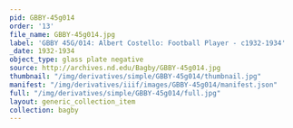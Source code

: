 ```yaml
---
pid: GBBY-45g014
order: '13'
file_name: GBBY-45g014.jpg
label: 'GBBY 45G/014: Albert Costello: Football Player - c1932-1934'
_date: 1932-1934
object_type: glass plate negative
source: http://archives.nd.edu/Bagby/GBBY-45g014.jpg
thumbnail: "/img/derivatives/simple/GBBY-45g014/thumbnail.jpg"
manifest: "/img/derivatives/iiif/images/GBBY-45g014/manifest.json"
full: "/img/derivatives/simple/GBBY-45g014/full.jpg"
layout: generic_collection_item
collection: bagby
---
```

